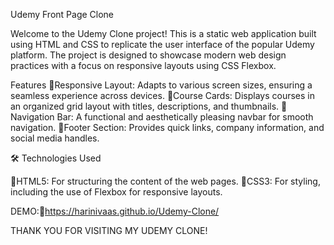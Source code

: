 Udemy Front Page Clone

Welcome to the Udemy Clone project! This is a static web application built using HTML and CSS to replicate the user interface of the popular Udemy platform. The project is designed to showcase modern web design practices with a focus on responsive layouts using CSS Flexbox.

Features 🌟Responsive Layout: Adapts to various screen sizes, ensuring a seamless experience across devices. 🌟Course Cards: Displays courses in an organized grid layout with titles, descriptions, and thumbnails. 🌟Navigation Bar: A functional and aesthetically pleasing navbar for smooth navigation. 🌟Footer Section: Provides quick links, company information, and social media handles.

🛠️ Technologies Used

🌟HTML5: For structuring the content of the web pages. 🌟CSS3: For styling, including the use of Flexbox for responsive layouts.

DEMO:🚀https://harinivaas.github.io/Udemy-Clone/

THANK YOU FOR VISITING MY UDEMY CLONE!
